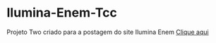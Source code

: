 # Ilumina-Enem-Tcc

Projeto Two criado para a postagem do site Ilumina Enem
[Clique aqui](https://jamyle-elen.github.io/Projeto-two/index.html)
